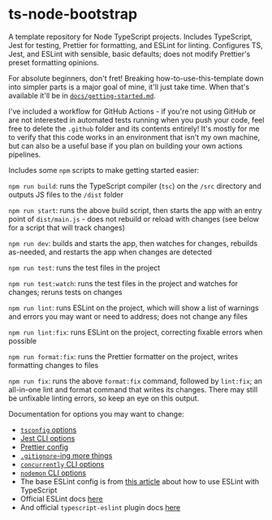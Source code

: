 # ts-node-bootstrap

A template repository for Node TypeScript projects. Includes TypeScript, Jest for testing, Prettier for formatting, and ESLint for linting. Configures TS, Jest, and ESLint with sensible, basic defaults; does not modify Prettier's preset formatting opinions.

For absolute beginners, don't fret! Breaking how-to-use-this-template down into simpler parts is a major goal of mine, it'll just take time. When that's available it'll be in [`docs/getting-started.md`](./docs/getting-started.md).

I've included a workflow for GitHub Actions - if you're not using GitHub or are not interested in automated tests running when you push your code, feel free to delete the `.github` folder and its contents entirely! It's mostly for me to verify that this code works in an environment that isn't my own machine, but can also be a useful base if you plan on building your own actions pipelines.

Includes some `npm` scripts to make getting started easier:

`npm run build`: runs the TypeScript compiler (`tsc`) on the `/src` directory and outputs JS files to the `/dist` folder

`npm run start`: runs the above build script, then starts the app with an entry point of `dist/main.js` - does not rebuild or reload with changes (see below for a script that will track changes)

`npm run dev`: builds and starts the app, then watches for changes, rebuilds as-needed, and restarts the app when changes are detected

`npm run test`: runs the test files in the project

`npm run test:watch`: runs the test files in the project and watches for changes; reruns tests on changes

`npm run lint`: runs ESLint on the project, which will show a list of warnings and errors you may want or need to address; does not change any files

`npm run lint:fix`: runs ESLint on the project, correcting fixable errors when possible

`npm run format:fix`: runs the Prettier formatter on the project, writes formatting changes to files

`npm run fix`: runs the above `format:fix` command, followed by `lint:fix`; an all-in-one lint and format command that writes its changes. There may still be unfixable linting errors, so keep an eye on this output.

Documentation for options you may want to change:

- [`tsconfig` options](https://www.typescriptlang.org/docs/handbook/tsconfig-json.html)
- [Jest CLI options](https://jestjs.io/docs/cli)
- [Prettier config](https://prettier.io/docs/en/configuration.html)
- [`.gitignore`-ing more things](https://github.com/github/gitignore/blob/main/Node.gitignore)
- [`concurrently` CLI options](https://www.npmjs.com/package/concurrently)
- [`nodemon` CLI options](https://www.npmjs.com/package/nodemon)
- The base ESLint config is from [this article](https://khalilstemmler.com/blogs/typescript/eslint-for-typescript/) about how to use ESLint with TypeScript
- Official ESLint docs [here](https://eslint.org/docs/latest/)
- And official `typescript-eslint` plugin docs [here](https://typescript-eslint.io/)
